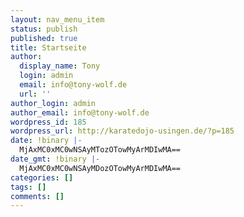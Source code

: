 ```yaml
---
layout: nav_menu_item
status: publish
published: true
title: Startseite
author:
  display_name: Tony
  login: admin
  email: info@tony-wolf.de
  url: ''
author_login: admin
author_email: info@tony-wolf.de
wordpress_id: 185
wordpress_url: http://karatedojo-usingen.de/?p=185
date: !binary |-
  MjAxMC0xMC0wNSAyMTozOTowMyArMDIwMA==
date_gmt: !binary |-
  MjAxMC0xMC0wNSAyMDozOTowMyArMDIwMA==
categories: []
tags: []
comments: []
---
```


